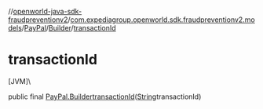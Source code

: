 //[openworld-java-sdk-fraudpreventionv2](../../../../index.md)/[com.expediagroup.openworld.sdk.fraudpreventionv2.models](../../index.md)/[PayPal](../index.md)/[Builder](index.md)/[transactionId](transaction-id.md)

# transactionId

[JVM]\

public final [PayPal.Builder](index.md)[transactionId](transaction-id.md)([String](https://docs.oracle.com/javase/8/docs/api/java/lang/String.html)transactionId)
